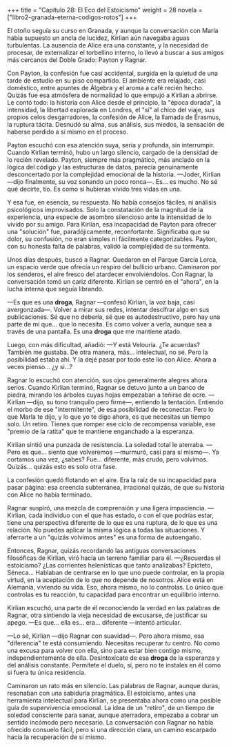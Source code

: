 +++
title = "Capítulo 28: El Eco del Estoicismo"
weight = 28
novela = ["libro2-granada-eterna-codigos-rotos"]
+++

El otoño seguía su curso en Granada, y aunque la conversación con Marla había supuesto un ancla de lucidez, Kirlian aún navegaba aguas turbulentas. La ausencia de Alice era una constante, y la necesidad de procesar, de externalizar el torbellino interno, lo llevó a buscar a sus amigos más cercanos del Doble Grado: Payton y Ragnar.

Con Payton, la confesión fue casi accidental, surgida en la quietud de una tarde de estudio en su piso compartido. El ambiente era relajado, casi doméstico, entre apuntes de Álgebra y el aroma a café recién hecho. Quizás fue esa atmósfera de normalidad lo que empujó a Kirlian a abrirse. Le contó todo: la historia con Alice desde el principio, la "época dorada", la intensidad, la libertad explorada en Londres, el "sí" al chico del viaje, sus propios celos desgarradores, la confesión de Alice, la llamada de Erasmus, la ruptura tácita. Desnudó su alma, sus análisis, sus miedos, la sensación de haberse perdido a sí mismo en el proceso.

Payton escuchó con esa atención suya, seria y profunda, sin interrumpir. Cuando Kirlian terminó, hubo un largo silencio, cargado de la densidad de lo recién revelado. Payton, siempre más pragmático, más anclado en la lógica del código y las estructuras de datos, parecía genuinamente desconcertado por la complejidad emocional de la historia.
—Joder, Kirlian —dijo finalmente, su voz sonando un poco ronca—. Es… es mucho. No sé qué decirte, tío. Es como si hubieras vivido tres vidas en una.

Y esa fue, en esencia, su respuesta. No había consejos fáciles, ni análisis psicológicos improvisados. Solo la constatación de la magnitud de la experiencia, una especie de asombro silencioso ante la intensidad de lo vivido por su amigo. Para Kirlian, esa incapacidad de Payton para ofrecer una "solución" fue, paradójicamente, reconfortante. Significaba que su dolor, su confusión, no eran simples ni fácilmente categorizables. Payton, con su honesta falta de palabras, validó la complejidad de su tormenta.

Unos días después, buscó a Ragnar. Quedaron en el Parque García Lorca, un espacio verde que ofrecía un respiro del bullicio urbano. Caminaron por los senderos, el aire fresco del atardecer envolviéndolos. Con Ragnar, la conversación tomó un cariz diferente. Kirlian se centró en el "ahora", en la lucha interna que seguía librando.

—Es que es una **droga**, Ragnar —confesó Kirlian, la voz baja, casi avergonzada—. Volver a mirar sus redes, intentar descifrar algo en sus publicaciones. Sé que no debería, sé que es autodestructivo, pero hay una parte de mí que… que lo necesita. Es como volver a verla, aunque sea a través de una pantalla. Es una **droga** que me mantiene atado.

Luego, con más dificultad, añadió: —Y está Velouria. ¿Te acuerdas? También me gustaba. De otra manera, más… intelectual, no sé. Pero la posibilidad estaba ahí. Y la dejé pasar por todo este lío con Alice. Ahora a veces pienso… ¿y si…?

Ragnar lo escuchó con atención, sus ojos generalmente alegres ahora serios. Cuando Kirlian terminó, Ragnar se detuvo junto a un banco de piedra, mirando los árboles cuyas hojas empezaban a teñirse de ocre.
—Kirlian —dijo, su tono tranquilo pero firme—, entiendo la tentación. Entiendo el morbo de ese "intermitente", de esa posibilidad de reconectar. Pero lo que Marla te dijo, y lo que yo te digo ahora, es que necesitas un tiempo solo. Un retiro. Tienes que romper ese ciclo de recompensa variable, ese "premio de la ratita" que te mantiene enganchado a la esperanza.

Kirlian sintió una punzada de resistencia. La soledad total le aterraba.
—Pero es que… siento que volveremos —murmuró, casi para sí mismo—. Ya cortamos una vez, ¿sabes? Fue… diferente, más crudo, pero volvimos. Quizás… quizás esto es solo otra fase.

La confesión quedó flotando en el aire. Era la raíz de su incapacidad para pasar página: esa creencia subterránea, irracional quizás, de que su historia con Alice no había terminado.

Ragnar suspiró, una mezcla de comprensión y una ligera impaciencia. —Kirlian, cada individuo con el que has estado, o con el que podrías estar, tiene una perspectiva diferente de lo que es una ruptura, de lo que es una relación. No puedes aplicar la misma lógica a todas las situaciones. Y aferrarte a un "quizás volvimos antes" es una forma de autoengaño.

Entonces, Ragnar, quizás recordando las antiguas conversaciones filosóficas de Kirlian, viró hacia un terreno familiar para él.
—¿Recuerdas el estoicismo? ¿Las corrientes helenísticas que tanto analizabas? Epicteto, Séneca… Hablaban de centrarse en lo que uno puede controlar, en la propia virtud, en la aceptación de lo que no depende de nosotros. Alice está en Alemania, viviendo su vida. Eso, ahora mismo, no lo controlas. Lo único que controlas es tu reacción, tu capacidad para encontrar un equilibrio interno.

Kirlian escuchó, una parte de él reconociendo la verdad en las palabras de Ragnar, otra sintiendo la vieja necesidad de excusarse, de justificar su apego.
—Es que… ella es… era… diferente —intentó articular.

—Lo sé, Kirlian —dijo Ragnar con suavidad—. Pero ahora mismo, esa "diferencia" te está consumiendo. Necesitas recuperar *tu* centro. No como una excusa para volver con ella, sino para estar bien contigo mismo, independientemente de ella. Desintoxícate de esa **droga** de la esperanza y del análisis constante. Permítete el duelo, sí, pero no te instales en él como si fuera tu única residencia.

Caminaron un rato más en silencio. Las palabras de Ragnar, aunque duras, resonaban con una sabiduría pragmática. El estoicismo, antes una herramienta intelectual para Kirlian, se presentaba ahora como una posible guía de supervivencia emocional. La idea de un "retiro", de un tiempo de soledad consciente para sanar, aunque aterradora, empezaba a cobrar un sentido incómodo pero necesario. La conversación con Ragnar no había ofrecido consuelo fácil, pero sí una dirección clara, un camino escarpado hacia la recuperación de sí mismo.